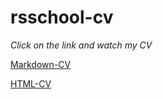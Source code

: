  # rsschool-cv

 *Click on the link and watch my CV*

 [Markdown-CV](https://pro100vidocq.github.io/rsschool-cv/cv)

 [HTML-CV](https://pro100vidocq.github.io/rsschool-cv/)